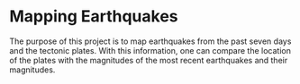 # Mapping Earthquakes
The purpose of this project is to map earthquakes from the past seven days and the tectonic plates. With this information, one can compare the location of the plates with the magnitudes of the most recent earthquakes and their magnitudes.
